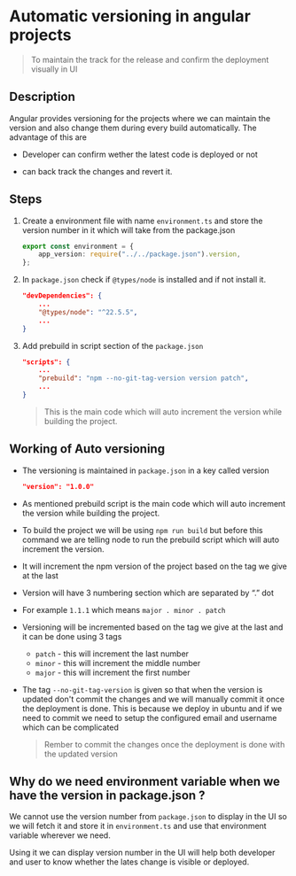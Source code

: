 # Automatic versioning in angular projects

> To maintain the track for the release and confirm the deployment visually in UI

## Description

Angular provides versioning for the projects where we can maintain the version and also change them during every build automatically.
The advantage of this are

-   Developer can confirm wether the latest code is deployed or not

-   can back track the changes and revert it.

## Steps

1. Create a environment file with name `environment.ts` and store the version number in it which will take from the package.json

    ```typescript
    export const environment = {
        app_version: require("../../package.json").version,
    };
    ```

2. In `package.json` check if `@types/node` is installed and if not install it.

    ```json
    "devDependencies": {
        ...
        "@types/node": "^22.5.5",
        ...
    }

    ```

3. Add prebuild in script section of the `package.json`

    ```json
    "scripts": {
        ...
        "prebuild": "npm --no-git-tag-version version patch",
        ...
    }
    ```

    > This is the main code which will auto increment the version while building the project.

## Working of Auto versioning

-   The versioning is maintained in `package.json` in a key called version

    ```json
    "version": "1.0.0"
    ```

-   As mentioned prebuild script is the main code which will auto increment the version while building the project.

-   To build the project we will be using `npm run build` but before this command we are telling node to run the prebuild script which will auto increment the version.

-   It will increment the npm version of the project based on the tag we give at the last

-   Version will have 3 numbering section which are separated by “.” dot

-   For example `1.1.1` which means `major . minor . patch`

-   Versioning will be incremented based on the tag we give at the last and it can be done using 3 tags

    -   `patch` - this will increment the last number
    -   `minor` - this will increment the middle number
    -   `major` - this will increment the first number

-   The tag `--no-git-tag-version` is given so that when the version is updated don't commit the changes and we will manually commit it once the deployment is done. This is because we deploy in ubuntu and if we need to commit we need to setup the configured email and username which can be complicated

    > Rember to commit the changes once the deployment is done with the updated version

## Why do we need environment variable when we have the version in package.json ?

We cannot use the version number from `package.json` to display in the UI so we will fetch it and store it in `environment.ts` and use that environment variable wherever we need.

Using it we can display version number in the UI will help both developer and user to know whether the lates change is visible or deployed.

